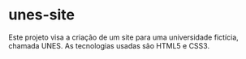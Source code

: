 # unes-site
Este projeto visa a criação de um site para uma universidade fictícia, chamada UNES. As tecnologias usadas são HTML5 e CSS3.
